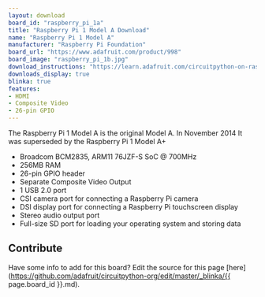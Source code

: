 ```yaml
---
layout: download
board_id: "raspberry_pi_1a"
title: "Raspberry Pi 1 Model A Download"
name: "Raspberry Pi 1 Model A"
manufacturer: "Raspberry Pi Foundation"
board_url: "https://www.adafruit.com/product/998"
board_image: "raspberry_pi_1b.jpg"
download_instructions: "https://learn.adafruit.com/circuitpython-on-raspberrypi-linux/installing-circuitpython-on-raspberry-pi"
downloads_display: true
blinka: true
features:
- HDMI
- Composite Video
- 26-pin GPIO
---
```


The Raspberry Pi 1 Model A is the original Model A.  In November 2014 It was superseded by the Raspberry Pi 1 Model A+

- Broadcom BCM2835, ARM11 76JZF-S SoC @ 700MHz
- 256MB RAM
- 26-pin GPIO header
- Separate Composite Video Output
- 1 USB 2.0 port
- CSI camera port for connecting a Raspberry Pi camera
- DSI display port for connecting a Raspberry Pi touchscreen display
- Stereo audio output port
- Full-size SD port for loading your operating system and storing data

## Contribute

Have some info to add for this board? Edit the source for this page [here](https://github.com/adafruit/circuitpython-org/edit/master/_blinka/{{ page.board_id }}.md).
